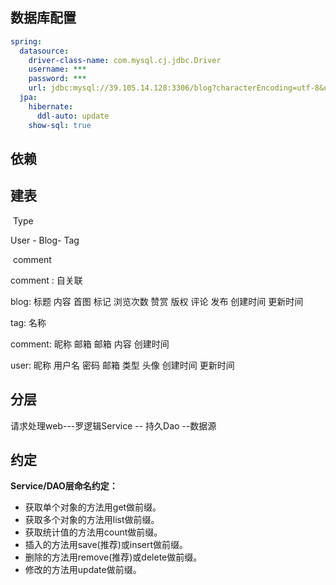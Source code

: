 ## 数据库配置

```yaml
spring:
  datasource:
    driver-class-name: com.mysql.cj.jdbc.Driver
    username: ***
    password: ***
    url: jdbc:mysql://39.105.14.128:3306/blog?characterEncoding=utf-8&useSSL=false
  jpa:
    hibernate:
      ddl-auto: update
    show-sql: true
```

## 依赖

## 建表

​	  	Type

User - Blog-  Tag

​		comment

comment : 自关联

blog: 标题 内容  首图 标记 浏览次数 赞赏  版权  评论  发布  创建时间 更新时间

tag: 名称

comment: 昵称 邮箱 邮箱 内容 创建时间

user: 昵称 用户名 密码 邮箱 类型 头像 创建时间 更新时间

## 分层

请求处理web---罗逻辑Service -- 持久Dao --数据源

## 约定

**Service/DAO层命名约定：**

- 获取单个对象的方法用get做前缀。
- 获取多个对象的方法用list做前缀。
- 获取统计值的方法用count做前缀。
- 插入的方法用save(推荐)或insert做前缀。
- 删除的方法用remove(推荐)或delete做前缀。
- 修改的方法用update做前缀。